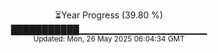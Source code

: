 <p align="center">
⏳Year Progress (39.80 %)<br>
███████████▁▁▁▁▁▁▁▁▁▁▁▁▁▁▁▁▁▁▁ <br>
<sub>Updated: Mon, 26 May 2025 06:04:34 GMT</sub>
</p>

